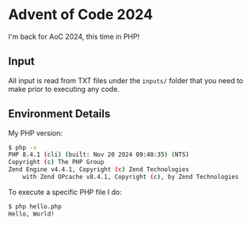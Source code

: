 # Advent of Code 2024

I'm back for AoC 2024, this time in PHP!

## Input
All input is read from TXT files under the `inputs/` folder that you need to make prior to executing any code.

## Environment Details

My PHP version:
```bash
$ php -v
PHP 8.4.1 (cli) (built: Nov 20 2024 09:48:35) (NTS)
Copyright (c) The PHP Group
Zend Engine v4.4.1, Copyright (c) Zend Technologies
    with Zend OPcache v8.4.1, Copyright (c), by Zend Technologies
```

To execute a specific PHP file I do:
```bash
$ php hello.php
Hello, World!
```
